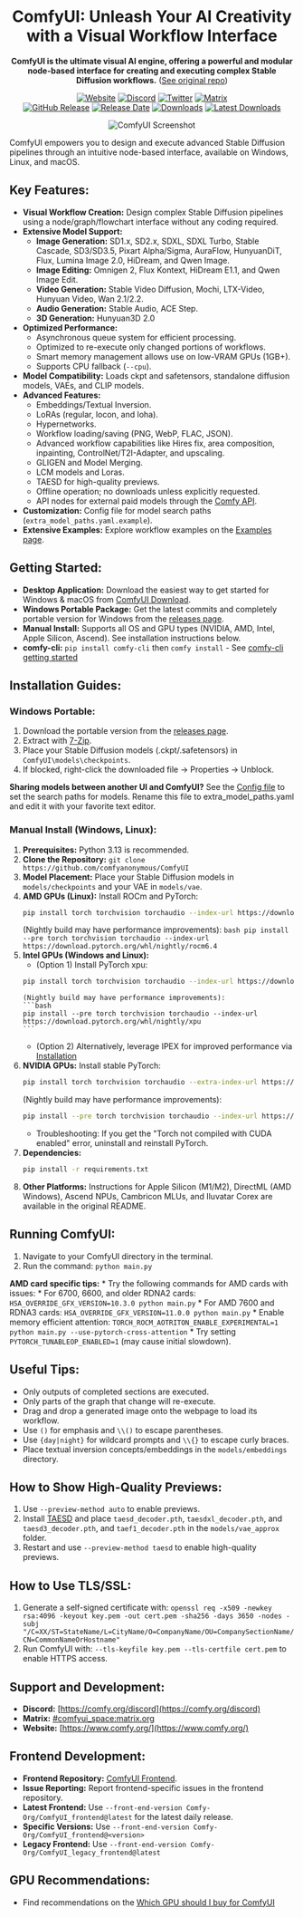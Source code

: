 <div align="center">

# ComfyUI: Unleash Your AI Creativity with a Visual Workflow Interface

**ComfyUI is the ultimate visual AI engine, offering a powerful and modular node-based interface for creating and executing complex Stable Diffusion workflows.** ([See original repo](https://github.com/comfyanonymous/ComfyUI))

[![Website][website-shield]][website-url]
[![Discord][discord-shield]][discord-url]
[![Twitter][twitter-shield]][twitter-url]
[![Matrix][matrix-shield]][matrix-url]
<br>
[![GitHub Release][github-release-shield]][github-release-link]
[![Release Date][github-release-date-shield]][github-release-link]
[![Downloads][github-downloads-shield]][github-downloads-link]
[![Latest Downloads][github-downloads-latest-shield]][github-downloads-link]

[matrix-shield]: https://img.shields.io/badge/Matrix-000000?style=flat&logo=matrix&logoColor=white
[matrix-url]: https://app.element.io/#/room/%23comfyui_space%3Amatrix.org
[website-shield]: https://img.shields.io/badge/ComfyOrg-4285F4?style=flat
[website-url]: https://www.comfy.org/
[discord-shield]: https://img.shields.io/badge/dynamic/json?url=https%3A%2F%2Fdiscord.com%2Fapi%2Finvites%2Fcomfyorg%3Fwith_counts%3Dtrue&query=%24.approximate_member_count&logo=discord&logoColor=white&label=Discord&color=green&suffix=%20total
[discord-url]: https://www.comfy.org/discord
[twitter-shield]: https://img.shields.io/twitter/follow/ComfyUI
[twitter-url]: https://x.com/ComfyUI

[github-release-shield]: https://img.shields.io/github/v/release/comfyanonymous/ComfyUI?style=flat&sort=semver
[github-release-link]: https://github.com/comfyanonymous/ComfyUI/releases
[github-release-date-shield]: https://img.shields.io/github/release-date/comfyanonymous/ComfyUI?style=flat
[github-downloads-shield]: https://img.shields.io/github/downloads/comfyanonymous/ComfyUI/total?style=flat
[github-downloads-latest-shield]: https://img.shields.io/github/downloads/comfyanonymous/ComfyUI/latest/total?style=flat&label=downloads%40latest
[github-downloads-link]: https://github.com/comfyanonymous/ComfyUI/releases

![ComfyUI Screenshot](https://github.com/user-attachments/assets/7ccaf2c1-9b72-41ae-9a89-5688c94b7abe)
</div>

ComfyUI empowers you to design and execute advanced Stable Diffusion pipelines through an intuitive node-based interface, available on Windows, Linux, and macOS.

## Key Features:

*   **Visual Workflow Creation:** Design complex Stable Diffusion pipelines using a node/graph/flowchart interface without any coding required.
*   **Extensive Model Support:**
    *   **Image Generation:** SD1.x, SD2.x, SDXL, SDXL Turbo, Stable Cascade, SD3/SD3.5, Pixart Alpha/Sigma, AuraFlow, HunyuanDiT, Flux, Lumina Image 2.0, HiDream, and Qwen Image.
    *   **Image Editing:** Omnigen 2, Flux Kontext, HiDream E1.1, and Qwen Image Edit.
    *   **Video Generation:** Stable Video Diffusion, Mochi, LTX-Video, Hunyuan Video, Wan 2.1/2.2.
    *   **Audio Generation:** Stable Audio, ACE Step.
    *   **3D Generation:** Hunyuan3D 2.0
*   **Optimized Performance:**
    *   Asynchronous queue system for efficient processing.
    *   Optimized to re-execute only changed portions of workflows.
    *   Smart memory management allows use on low-VRAM GPUs (1GB+).
    *   Supports CPU fallback (`--cpu`).
*   **Model Compatibility:** Loads ckpt and safetensors, standalone diffusion models, VAEs, and CLIP models.
*   **Advanced Features:**
    *   Embeddings/Textual Inversion.
    *   LoRAs (regular, locon, and loha).
    *   Hypernetworks.
    *   Workflow loading/saving (PNG, WebP, FLAC, JSON).
    *   Advanced workflow capabilities like Hires fix, area composition, inpainting, ControlNet/T2I-Adapter, and upscaling.
    *   GLIGEN and Model Merging.
    *   LCM models and Loras.
    *   TAESD for high-quality previews.
    *   Offline operation; no downloads unless explicitly requested.
    *   API nodes for external paid models through the [Comfy API](https://docs.comfy.org/tutorials/api-nodes/overview).
*   **Customization:** Config file for model search paths (`extra_model_paths.yaml.example`).
*   **Extensive Examples:** Explore workflow examples on the [Examples page](https://comfyanonymous.github.io/ComfyUI_examples/).

## Getting Started:

*   **Desktop Application:** Download the easiest way to get started for Windows & macOS from [ComfyUI Download](https://www.comfy.org/download).
*   **Windows Portable Package:** Get the latest commits and completely portable version for Windows from the [releases page](https://github.com/comfyanonymous/ComfyUI/releases).
*   **Manual Install:** Supports all OS and GPU types (NVIDIA, AMD, Intel, Apple Silicon, Ascend). See installation instructions below.
*   **comfy-cli:** `pip install comfy-cli` then `comfy install` - See [comfy-cli getting started](https://docs.comfy.org/comfy-cli/getting-started)

## Installation Guides:

### Windows Portable:

1.  Download the portable version from the [releases page](https://github.com/comfyanonymous/ComfyUI/releases/latest/download/ComfyUI_windows_portable_nvidia.7z).
2.  Extract with [7-Zip](https://7-zip.org).
3.  Place your Stable Diffusion models (.ckpt/.safetensors) in `ComfyUI\models\checkpoints`.
4.  If blocked, right-click the downloaded file -> Properties -> Unblock.

**Sharing models between another UI and ComfyUI?** See the [Config file](extra_model_paths.yaml.example) to set the search paths for models. Rename this file to extra_model_paths.yaml and edit it with your favorite text editor.

### Manual Install (Windows, Linux):

1.  **Prerequisites:** Python 3.13 is recommended.
2.  **Clone the Repository:** `git clone https://github.com/comfyanonymous/ComfyUI`
3.  **Model Placement:** Place your Stable Diffusion models in `models/checkpoints` and your VAE in `models/vae`.
4.  **AMD GPUs (Linux):** Install ROCm and PyTorch:
    ```bash
    pip install torch torchvision torchaudio --index-url https://download.pytorch.org/whl/rocm6.4
    ```
    (Nightly build may have performance improvements):
        ```bash
        pip install --pre torch torchvision torchaudio --index-url https://download.pytorch.org/whl/nightly/rocm6.4
        ```
5.  **Intel GPUs (Windows and Linux):**
    *   (Option 1) Install PyTorch xpu:
    ```bash
    pip install torch torchvision torchaudio --index-url https://download.pytorch.org/whl/xpu
    ```
        (Nightly build may have performance improvements):
        ```bash
        pip install --pre torch torchvision torchaudio --index-url https://download.pytorch.org/whl/nightly/xpu
        ```
    *   (Option 2) Alternatively, leverage IPEX for improved performance via [Installation](https://intel.github.io/intel-extension-for-pytorch/index.html#installation?platform=gpu)
6.  **NVIDIA GPUs:** Install stable PyTorch:
    ```bash
    pip install torch torchvision torchaudio --extra-index-url https://download.pytorch.org/whl/cu129
    ```
    (Nightly build may have performance improvements):
    ```bash
    pip install --pre torch torchvision torchaudio --index-url https://download.pytorch.org/whl/nightly/cu129
    ```
    *   Troubleshooting: If you get the "Torch not compiled with CUDA enabled" error, uninstall and reinstall PyTorch.
7.  **Dependencies:**
    ```bash
    pip install -r requirements.txt
    ```
8.  **Other Platforms:** Instructions for Apple Silicon (M1/M2), DirectML (AMD Windows), Ascend NPUs, Cambricon MLUs, and Iluvatar Corex are available in the original README.

## Running ComfyUI:

1.  Navigate to your ComfyUI directory in the terminal.
2.  Run the command: `python main.py`

**AMD card specific tips:**
    * Try the following commands for AMD cards with issues:
        *   For 6700, 6600, and older RDNA2 cards: `HSA_OVERRIDE_GFX_VERSION=10.3.0 python main.py`
        *   For AMD 7600 and RDNA3 cards: `HSA_OVERRIDE_GFX_VERSION=11.0.0 python main.py`
    *   Enable memory efficient attention: `TORCH_ROCM_AOTRITON_ENABLE_EXPERIMENTAL=1 python main.py --use-pytorch-cross-attention`
    *   Try setting `PYTORCH_TUNABLEOP_ENABLED=1` (may cause initial slowdown).

## Useful Tips:

*   Only outputs of completed sections are executed.
*   Only parts of the graph that change will re-execute.
*   Drag and drop a generated image onto the webpage to load its workflow.
*   Use `()` for emphasis and `\\()` to escape parentheses.
*   Use `{day|night}` for wildcard prompts and `\\{}` to escape curly braces.
*   Place textual inversion concepts/embeddings in the `models/embeddings` directory.

## How to Show High-Quality Previews:

1.  Use `--preview-method auto` to enable previews.
2.  Install [TAESD](https://github.com/madebyollin/taesd) and place `taesd_decoder.pth`, `taesdxl_decoder.pth`, and `taesd3_decoder.pth`, and `taef1_decoder.pth` in the `models/vae_approx` folder.
3.  Restart and use `--preview-method taesd` to enable high-quality previews.

## How to Use TLS/SSL:

1.  Generate a self-signed certificate with:
    `openssl req -x509 -newkey rsa:4096 -keyout key.pem -out cert.pem -sha256 -days 3650 -nodes -subj "/C=XX/ST=StateName/L=CityName/O=CompanyName/OU=CompanySectionName/CN=CommonNameOrHostname"`
2.  Run ComfyUI with: `--tls-keyfile key.pem --tls-certfile cert.pem` to enable HTTPS access.

## Support and Development:

*   **Discord:** [https://comfy.org/discord](https://comfy.org/discord)
*   **Matrix:** [#comfyui_space:matrix.org](https://app.element.io/#/room/%23comfyui_space%3Amatrix.org)
*   **Website:** [https://www.comfy.org/](https://www.comfy.org/)

## Frontend Development:

*   **Frontend Repository:** [ComfyUI Frontend](https://github.com/Comfy-Org/ComfyUI_frontend).
*   **Issue Reporting:** Report frontend-specific issues in the frontend repository.
*   **Latest Frontend:** Use `--front-end-version Comfy-Org/ComfyUI_frontend@latest` for the latest daily release.
*   **Specific Versions:** Use `--front-end-version Comfy-Org/ComfyUI_frontend@<version>`
*   **Legacy Frontend:** Use `--front-end-version Comfy-Org/ComfyUI_legacy_frontend@latest`

## GPU Recommendations:

*   Find recommendations on the [Which GPU should I buy for ComfyUI](https://github.com/comfyanonymous/ComfyUI/wiki/Which-GPU-should-I-buy-for-ComfyUI)